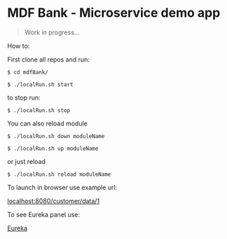 # MDF Bank - Microservice demo app

 > Work in progress...

 How to:

 First clone all repos and run:

 `$ cd mdfBank/`

 `$ ./localRun.sh start`

 to stop run:

 `$ ./localRun.sh stop`

 You can also reload module

 `$ ./localRun.sh down moduleName`

 `$ ./localRun.sh up moduleName`

 or just reload

 `$ ./localRun.sh reload moduleName`

 To launch in browser use example url:

 [localhost:8080/customer/data/1](http://localhost:8080/customer/data/1)

 To see Eureka panel use:

 [Eureka](http://localhost:8761)
